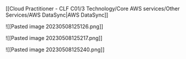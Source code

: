 [[Cloud Practitioner - CLF C01/3 Technology/Core AWS services/Other Services/AWS DataSync|AWS DataSync]]

![[Pasted image 20230508125126.png]]

![[Pasted image 20230508125217.png]]

![[Pasted image 20230508125240.png]]

